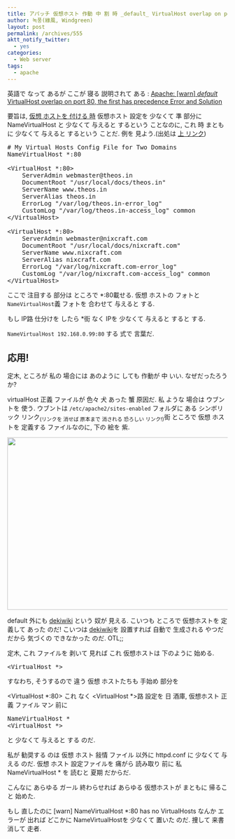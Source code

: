 ```yaml
---
title: アパッチ 仮想ホスト 作動 中 割 時 _default_ VirtualHost overlap on port 80, the first has precedence
author: 녹풍(綠風, Windgreen)
layout: post
permalink: /archives/555
aktt_notify_twitter:
  - yes
categories:
  - Web server
tags:
  - apache
---
```

英語で なって あるが ここが 寝る 説明されて ある :&nbsp;<a href="http://www.cyberciti.biz/faq/warn-_default_-virtualhost-overlap-port80-first-hasprecedence/" target="_blank" title="[http://www.cyberciti.biz/faq/warn-_default_-virtualhost-overlap-port80-first-hasprecedence/]路 移動します.">Apache: [warn] _default_ VirtualHost overlap on port 80, the first has precedence Error and Solution</a>

要旨は, <a href="http://mytory.local/archives/13" target="_blank">仮想 ホストを 付ける 時</a> 仮想ホスト 設定を 少なくて 準 部分に NameVirtualHost と 少なくて 与えると するという ことなのに, これ 時 まともに 少なくて 与えると するという ことだ. 例を 見よう.(出処は <a href="http://www.cyberciti.biz/faq/warn-_default_-virtualhost-overlap-port80-first-hasprecedence/" target="_blank" title="[http://www.cyberciti.biz/faq/warn-_default_-virtualhost-overlap-port80-first-hasprecedence/]路 移動します.">上 リンク</a>)

<pre class="brush:plain"># My Virtual Hosts Config File for Two Domains
NameVirtualHost *:80

&lt;VirtualHost *:80&gt;
    ServerAdmin webmaster@theos.in
    DocumentRoot "/usr/local/docs/theos.in"
    ServerName www.theos.in
    ServerAlias theos.in
    ErrorLog "/var/log/theos.in-error_log"
    CustomLog "/var/log/theos.in-access_log" common
&lt;/VirtualHost&gt;

&lt;VirtualHost *:80&gt;
    ServerAdmin webmaster@nixcraft.com
    DocumentRoot "/usr/local/docs/nixcraft.com"
    ServerName www.nixcraft.com
    ServerAlias nixcraft.com
    ErrorLog "/var/log/nixcraft.com-error_log"
    CustomLog "/var/log/nixcraft.com-access_log" common
&lt;/VirtualHost&gt;
</pre>

ここで 注目する 部分は ところで *:80載せる. 仮想 ホストの フォトと `NameVirtualHost`義 フォトを 合わせて 与えると する.

もし IP路 仕分けを したら *街 なく IPを 少なくて 与えると すると する.

`NameVirtualHost 192.168.0.99:80` する 式で 言葉だ.

## 応用!

定木, ところが 私の 場合には あのように しても 作動が 中 いい. なぜだったろうか?

virtualHost 正義 ファイルが 色々 犬 あった 蟹 原因だ. 私 ような 場合は ウブントを 使う. ウブントは `/etc/apache2/sites-enabled` フォルダに ある シンボリック リンク<sub>(リンクを 消せば 原本まで 消される 恐ろしい リンク!)</sub>街 ところで 仮想 ホストを 定義する ファイルなのに, 下の 絵を 紫.

<img alt="" class="aligncenter" filemime="" filename="cfile8.uf.175D704D4D4BC970289B63.png" src="http://dl.dropboxusercontent.com/u/15546257/blog/mytory/old-images/1/cfile8.uf.175D704D4D4BC970289B63.png" height="393" width="550" />

default 外にも <a href="http://www.mindtouch.com/" target="_blank" title="[http://www.mindtouch.com/]路 移動します.">dekiwiki</a> という 奴が 見える. こいつも ところで 仮想ホストを 定義して あった のだ! こいつは <a href="http://www.mindtouch.com/" target="_blank" title="[http://www.mindtouch.com/]路 移動します.">dekiwiki</a>を 設置すれば 自動で 生成される やつだ だから 気づくの できなかった のだ. OTL;;

定木, これ ファイルを 剥いて 見れば これ 仮想ホストは 下のように 始める.

<pre class="brush:plain">&lt;VirtualHost *&gt;</pre>

すなわち, そうするので 違う 仮想 ホストたちも 手始め 部分を&nbsp;

<meta content="text/html; charset=utf-8" http-equiv="content-type" />


<VirtualHost \*:80> これ なく&nbsp;<VirtualHost \*>路 設定を 日 酒庫, 仮想ホスト 正義 ファイル マン 前に&nbsp;

<pre class="brush:plain">NameVirtualHost *
&lt;VirtualHost *&gt;
</pre>

と 少なくて 与えると する のだ.

私が 勧奨する のは 仮想 ホスト 敍情 ファイル 以外に httpd.conf に 少なくて 与える のだ. 仮想 ホスト 設定ファイルを 痛がら 読み取り 前に 私 NameVirtualHost * を 読むと 夏期 だからだ.

こんなに あらゆる ガール 終わらせれば あらゆる 仮想ホストが まともに 帰ること 始めた.

もし 直したのに [warn] NameVirtualHost *:80 has no VirtualHosts なんか エラーが 出れば どこかに NameVirtualHostを 少なくて 置いた のだ. 捜して 来書 消して 走者.